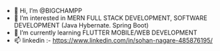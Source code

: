 - 👋 Hi, I’m @BIGCHAMPP
- 👀 I’m interested in MERN FULL STACK DEVELOPMENT, SOFTWARE DEVELOPMENT (Java Hybernate. Spring Boot)
- 🌱 I’m currently learning FLUTTER MOBILE/WEB DEVELOPMENT
- 📫 linkedin :- https://www.linkedin.com/in/sohan-nagare-485876195/
      

<!---
BIGCHAMPP/BIGCHAMPP is a ✨ special ✨ repository because its `README.md` (this file) appears on your GitHub profile.
You can click the Preview link to take a look at your changes.
--->
